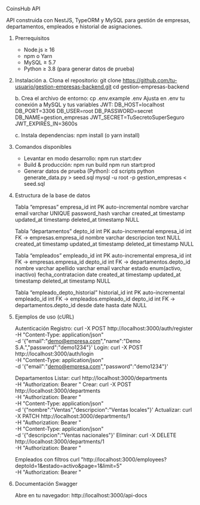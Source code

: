 CoinsHub API

API construida con NestJS, TypeORM y MySQL para gestión de empresas, departamentos, empleados e historial de asignaciones.

1. Prerrequisitos
   - Node.js ≥ 16
   - npm o Yarn
   - MySQL ≥ 5.7
   - Python ≥ 3.8 (para generar datos de prueba)

2. Instalación
   a. Clona el repositorio:
      git clone https://github.com/tu-usuario/gestion-empresas-backend.git
      cd gestion-empresas-backend

   b. Crea el archivo de entorno:
      cp .env.example .env
      Ajusta en .env tu conexión a MySQL y tus variables JWT:
         DB_HOST=localhost
         DB_PORT=3306
         DB_USER=root
         DB_PASSWORD=secret
         DB_NAME=gestion_empresas
         JWT_SECRET=TuSecretoSuperSeguro
         JWT_EXPIRES_IN=3600s

   c. Instala dependencias:
      npm install
      (o yarn install)

3. Comandos disponibles
   - Levantar en modo desarrollo:
       npm run start:dev
   - Build & producción:
       npm run build
       npm run start:prod
   - Generar datos de prueba (Python):
       cd scripts
       python generate_data.py > seed.sql
       mysql -u root -p gestion_empresas < seed.sql

4. Estructura de la base de datos

   Tabla “empresas”
     empresa_id     int PK auto-incremental
     nombre         varchar
     email          varchar UNIQUE
     password_hash  varchar
     created_at     timestamp
     updated_at     timestamp
     deleted_at     timestamp NULL

   Tabla “departamentos”
     depto_id       int PK auto-incremental
     empresa_id     int FK → empresas.empresa_id
     nombre         varchar
     descripcion    text NULL
     created_at     timestamp
     updated_at     timestamp
     deleted_at     timestamp NULL

   Tabla “empleados”
     empleado_id        int PK auto-incremental
     empresa_id         int FK → empresas.empresa_id
     depto_id           int FK → departamentos.depto_id
     nombre             varchar
     apellido           varchar
     email              varchar
     estado             enum(activo, inactivo)
     fecha_contratacion date
     created_at         timestamp
     updated_at         timestamp
     deleted_at         timestamp NULL

   Tabla “empleado_depto_historial”
     historial_id  int PK auto-incremental
     empleado_id   int FK → empleados.empleado_id
     depto_id      int FK → departamentos.depto_id
     desde         date
     hasta         date NULL

5. Ejemplos de uso (cURL)

   Autenticación
     Registro:
       curl -X POST http://localhost:3000/auth/register \
         -H "Content-Type: application/json" \
         -d '{"email":"demo@empresa.com","name":"Demo S.A.","password":"demo1234"}'
     Login:
       curl -X POST http://localhost:3000/auth/login \
         -H "Content-Type: application/json" \
         -d '{"email":"demo@empresa.com","password":"demo1234"}'

   Departamentos
     Listar:
       curl http://localhost:3000/departments \
         -H "Authorization: Bearer <TOKEN>"
     Crear:
       curl -X POST http://localhost:3000/departments \
         -H "Authorization: Bearer <TOKEN>" \
         -H "Content-Type: application/json" \
         -d '{"nombre":"Ventas","descripcion":"Ventas locales"}'
     Actualizar:
       curl -X PATCH http://localhost:3000/departments/1 \
         -H "Authorization: Bearer <TOKEN>" \
         -H "Content-Type: application/json" \
         -d '{"descripcion":"Ventas nacionales"}'
     Eliminar:
       curl -X DELETE http://localhost:3000/departments/1 \
         -H "Authorization: Bearer <TOKEN>"

   Empleados con filtros
     curl "http://localhost:3000/employees?deptoId=1&estado=activo&page=1&limit=5" \
       -H "Authorization: Bearer <TOKEN>"

6. Documentación Swagger

   Abre en tu navegador:
     http://localhost:3000/api-docs


